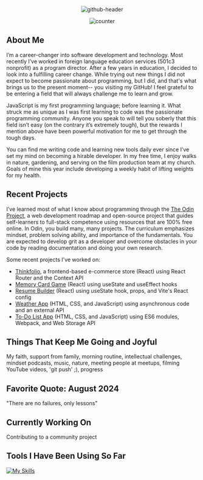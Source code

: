 

<div align="center">
  
![github-header](https://github.com/mrzamin/mrzamin/assets/142754418/5b5ecd31-5553-477e-8592-389a7ee17520)




</div>

<div align="center">
<img src="https://komarev.com/ghpvc/?username=mrzamin&color=lightgrey" alt="counter"/>
</div>

## About Me

I’m a career-changer into software development and technology. Most recently I’ve worked in foreign language education services (501c3 nonprofit) as a program director. After a few years in education, I decided to look into a fulfilling career change. While trying out new things I did not expect to become passionate about programming, but I did, and that's what brings us to the present moment-- you visiting my GitHub! I feel grateful to be entering a field that will always challenge me to learn and grow. 

JavaScript is my first programming language; before learning it. What struck me as unique as I was first learning to code was the passionate programming community. Anyone you speak to will tell you soberly that this field isn’t easy (on the contrary it’s extremely tough), but the rewards I mention above have been powerful motivation for me to get through the tough days. 

You can find me writing code and learning new tools daily ever since I’ve set my mind on becoming a hirable developer. In my free time, I enjoy walks in nature, gardening, and serving on the film production team at my church. Goals of mine this year include developing a weekly habit of lifting weights for my health.

## Recent Projects

I’ve learned most of what I know about programming through the [The Odin Project](https://www.theodinproject.com/about), a web development roadmap and open-source project that guides self-learners to full-stack competence using resources that are 100% free online. In Odin, you build many, many projects. The curriculum emphasizes mindset, problem solving ability, and importance of the fundamentals. You are expected to develop grit as a developer and overcome obstacles in your code by reading documentation and doing your own research. 

Some recent projects I've worked on:

- [Thinkfolio](https://github.com/mrzamin/bookstore), a frontend-based e-commerce store (React) using React Router and the Context API
- [Memory Card Game](https://github.com/mrzamin/memory-game) (React) using useState and useEffect hooks
- [Resume Builder](https://github.com/mrzamin/cv-builder) (React) using useState hook, props, and Vite's React config
- [Weather App](https://github.com/mrzamin/weather-app) (HTML, CSS, and JavaScript) using asynchronous code and an external API
- [To-Do List App](https://github.com/mrzamin/to-do-list-app) (HTML, CSS, and JavaScript) using ES6 modules, Webpack, and Web Storage API

## Things That Keep Me Going and Joyful
My faith, support from family, morning routine, intellectual challenges, mindset podcasts, music, nature, meeting people at meetups, filming YouTube videos, 'git push' ;), progress

## Favorite Quote: August 2024

"There are no failures, only lessons"

## Currently Working On

Contributing to a community project

## Tools I Have Been Using So Far

[![My Skills](https://skillicons.dev/icons?i=js,html,css,babel,git,jest,npm,react,ubuntu,vscode,webpack,express,linux,mongodb,nestjs,nodejs,prisma,pug,tailwind)](https://skillicons.dev)
